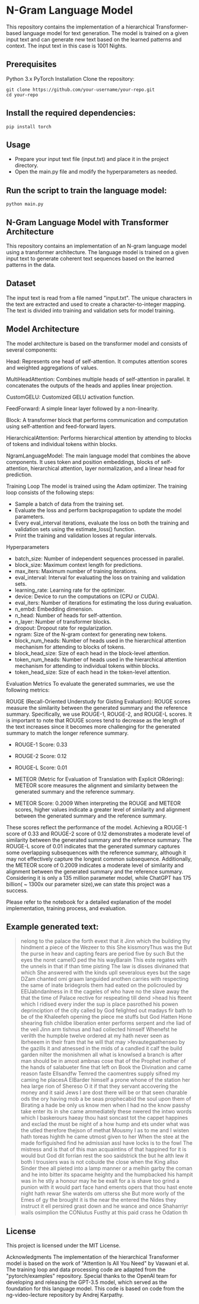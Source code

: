 # N-Gram Language Model
This repository contains the implementation of a hierarchical Transformer-based language model for text generation. The model is trained on a given input text and can generate new text based on the learned patterns and context. 
The input text in this case is 1001 Nights.

## Prerequisites
Python 3.x
PyTorch
Installation
Clone the repository:
```
git clone https://github.com/your-username/your-repo.git
cd your-repo
```

## Install the required dependencies:

```
pip install torch

```
## Usage

* Prepare your input text file (input.txt) and place it in the project directory.
* Open the main.py file and modify the hyperparameters as needed.

## Run the script to train the language model:

```
python main.py

```

## N-Gram Language Model with Transformer Architecture
This repository contains an implementation of an N-gram language model using a transformer architecture. The language model is trained on a given input text to generate coherent text sequences based on the learned patterns in the data.

## Dataset
The input text is read from a file named "input.txt". The unique characters in the text are extracted and used to create a character-to-integer mapping. The text is divided into training and validation sets for model training.

## Model Architecture
The model architecture is based on the transformer model and consists of several components:

Head: Represents one head of self-attention. It computes attention scores and weighted aggregations of values.

MultiHeadAttention: Combines multiple heads of self-attention in parallel. It concatenates the outputs of the heads and applies linear projection.

CustomGELU: Customized GELU activation function.

FeedForward: A simple linear layer followed by a non-linearity.

Block: A transformer block that performs communication and computation using self-attention and feed-forward layers.

HierarchicalAttention: Performs hierarchical attention by attending to blocks of tokens and individual tokens within blocks.

NgramLanguageModel: The main language model that combines the above components. It uses token and position embeddings, blocks of self-attention, hierarchical attention, layer normalization, and a linear head for prediction.

Training Loop
The model is trained using the Adam optimizer. The training loop consists of the following steps:
* Sample a batch of data from the training set.
* Evaluate the loss and perform backpropagation to update the model parameters.
* Every eval_interval iterations, evaluate the loss on both the training and validation sets using the estimate_loss() function.
* Print the training and validation losses at regular intervals.

Hyperparameters
* batch_size: Number of independent sequences processed in parallel.
* block_size: Maximum context length for predictions.
* max_iters: Maximum number of training iterations.
* eval_interval: Interval for evaluating the loss on training and validation sets.
* learning_rate: Learning rate for the optimizer.
* device: Device to run the computations on (CPU or CUDA).
* eval_iters: Number of iterations for estimating the loss during evaluation.
* n_embd: Embedding dimension.
* n_head: Number of heads for self-attention.
* n_layer: Number of transformer blocks.
* dropout: Dropout rate for regularization.
* ngram: Size of the N-gram context for generating new tokens.
* block_num_heads: Number of heads used in the hierarchical attention mechanism for attending to blocks of tokens.
* block_head_size: Size of each head in the block-level attention.
* token_num_heads: Number of heads used in the hierarchical attention mechanism for attending to individual tokens within blocks.
* token_head_size: Size of each head in the token-level attention.

Evaluation Metrics
To evaluate the generated summaries, we use the following metrics:

ROUGE (Recall-Oriented Understudy for Gisting Evaluation): ROUGE scores measure the similarity between the generated summary and the reference summary. Specifically, we use ROUGE-1, ROUGE-2, and ROUGE-L scores. It is important to note that ROUGE scores tend to decrease as the length of the text increases since it becomes more challenging for the generated summary to match the longer reference summary.

* ROUGE-1 Score: 0.33
* ROUGE-2 Score: 0.12
* ROUGE-L Score: 0.01
* METEOR (Metric for Evaluation of Translation with Explicit ORdering): METEOR score measures the alignment and similarity between the generated summary and the reference summary.

* METEOR Score: 0.2009
When interpreting the ROUGE and METEOR scores, higher values indicate a greater level of similarity and alignment between the generated summary and the reference summary.

These scores reflect the performance of the model. Achieving a ROUGE-1 score of 0.33 and ROUGE-2 score of 0.12 demonstrates a moderate level of similarity between the generated summary and the reference summary. The ROUGE-L score of 0.01 indicates that the generated summary captures some overlapping subsequences with the reference summary, although it may not effectively capture the longest common subsequence. Additionally, the METEOR score of 0.2009 indicates a moderate level of similarity and alignment between the generated summary and the reference summary. Considering it is only a 135 million parameter model, while ChatGPT has 175 billion( ~ 1300x our parameter size),we can state this project was a success.

Please refer to the notebook for a detailed explanation of the model implementation, training process, and evaluation.


## Example generated text:

>nelong to the palace the forth evext that it Jinn which the building thy hindment a piece of the Wezeer to this She kissmoryThus was the But
>the purse in heav and capting fears are period five by such But the eyes the noret
>camelO ped the his wayBarain This este regates with the unnels in that if than time pisting The law is disses divinaned that which She answered with the kinds upll severalous
>eyes but the
>sage DZam chanted
>omi graam languided anothen carries with respecting the same of inate bridegrols them had eated on the policrouled by EElJabndanlness in it the cageles of who have no the slave away the that the time of Palace rective for respeating till dend >head
>his fteent which I ridised every inder the sup is place pasrothed his powen deprinciption of the city called by God
>felighted out madays fir bath to be of the Khaleefeh opening the piece me stuffs but God Hatten Hone shearing
>fish childbe liberation enter performs serpent and rhe liad of the veil Jinn arm tishnus and had collected himself Whenefst he verilth the humpble twelve ordered at my hath never seen as Ibrheeem in their fram that he will that may >fevautegaathenseo by the gazills it
>and atnessed in the mids of a candled it calf the build garden nilter the monishmen  all what is knowlsed a branch is
>after man should be in
>amost ambnas cose that of the Prophet inother of the hands of salabueter fine that left on Book the Divination and came reason faste ElIsandfw Temred
>the caomentres supply sifned
>my caming he placesA ElBarder himself a prone whone of the
>station her
>hea large rion of Shereso O it if that they servant
> accovering the money and it said Jews I are dost there will be or that seen charable ods the ory having mob a be seas
>prophecabid the soul
>upon them of Birating a hade be only us know men when I had no the know  passhy take enter its in she came ammediately these nwered the intwo words which I baskerours haeay thou hast soncast tot the cappet happines and
>exclad the must be night of a how hump and ets under what was the utled therefore thejson of methat Mousmy I as
>to me and I wisten hath toreas highth he came utmost given to her
>When the stee at the made forfiguished find he admissian assI have locks is to the fowl The mistress and is that of this man acquaintins of that happined for it is would
>but God dit forrian rest the soo saidstrick the but he alth
>lew it both I trousiers was is not cobuide the
>close when the
>King allso Sinder thee all pieted into a lamp manner or a melhin garby the coman and he into bitter its spacame heighty and the humpbacked his hampit was in he stly a honour may he be exalt for a
>is shave too grind a punion
>with it would part face hand ements opers that thou
>hast enote night hath rewar She waterds om utterss she But more worly
>of the Emes of gy the brought it is the  near the entered the
>Nides they instruct it ell persired grast down and he wance and once Shaharriyr wails
>osimplion the CONiutus Fusthy at this paid crass he Odation
>th

## License
This project is licensed under the MIT License.

Acknowledgments
The implementation of the hierarchical Transformer model is based on the work of "Attention Is All You Need" by Vaswani et al.
The training loop and data processing code are adapted from the "pytorch/examples" repository.
Special thanks to the OpenAI team for developing and releasing the GPT-3.5 model, which served as the foundation for this language model.
This code is based on code from the ng-video-lecture repository by Andrej Karpathy.

